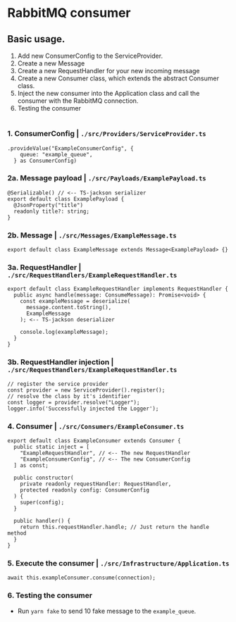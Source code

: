 # RabbitMQ consumer

## Basic usage.

1. Add new ConsumerConfig to the ServiceProvider.
2. Create a new Message
3. Create a new RequestHandler for your new incoming message
4. Create a new Consumer class, which extends the abstract Consumer class.
5. Inject the new consumer into the Application class and call the consumer with the RabbitMQ connection.
6. Testing the consumer

#

### 1. ConsumerConfig | `./src/Providers/ServiceProvider.ts`

```
.provideValue("ExampleConsumerConfig", {
    queue: "example_queue",
  } as ConsumerConfig)
```

### 2a. Message payload | `./src/Payloads/ExamplePayload.ts`

```
@Serializable() // <-- TS-jackson serializer
export default class ExamplePayload {
  @JsonProperty("title")
  readonly title?: string;
}
```

### 2b. Message | `./src/Messages/ExampleMessage.ts`

```
export default class ExampleMessage extends Message<ExamplePayload> {}
```

### 3a. RequestHandler | `./src/RequestHandlers/ExampleRequestHandler.ts`

```
export default class ExampleRequestHandler implements RequestHandler {
  public async handle(message: ConsumeMessage): Promise<void> {
    const exampleMessage = deserialize(
      message.content.toString(),
      ExampleMessage
    ); <-- TS-jackson deserializer

    console.log(exampleMessage);
  }
}
```

### 3b. RequestHandler injection | `./src/RequestHandlers/ExampleRequestHandler.ts`

```
// register the service provider
const provider = new ServiceProvider().register();
// resolve the class by it's identifier
const logger = provider.resolve("Logger");
logger.info('Successfully injected the Logger');
```

### 4. Consumer | `./src/Consumers/ExampleConsumer.ts`

```
export default class ExampleConsumer extends Consumer {
  public static inject = [
    "ExampleRequestHandler", // <-- The new RequestHandler
    "ExampleConsumerConfig", // <-- The new ConsumerConfig
  ] as const;

  public constructor(
    private readonly requestHandler: RequestHandler,
    protected readonly config: ConsumerConfig
  ) {
    super(config);
  }

  public handler() {
    return this.requestHandler.handle; // Just return the handle method
  }
}
```

### 5. Execute the consumer | `./src/Infrastructure/Application.ts`

```
await this.exampleConsumer.consume(connection);
```

### 6. Testing the consumer

- Run `yarn fake` to send 10 fake message to the `example_queue`.
